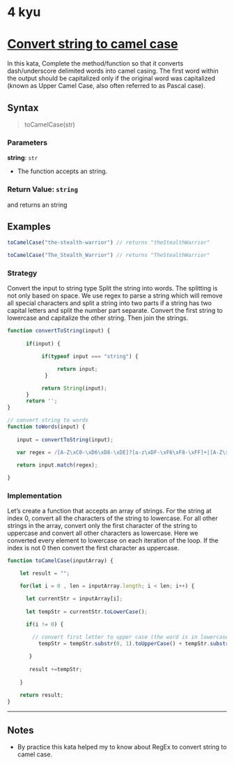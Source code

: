 # 4 kyu
# [Convert string to camel case](https://www.codewars.com/kata/517abf86da9663f1d2000003/train/javascript)

In this kata, Complete the method/function so that it converts dash/underscore delimited words into camel casing. The first word within the output should be capitalized only if the original word was capitalized (known as Upper Camel Case, also often referred to as Pascal case).

## Syntax

> toCamelCase(str)

### Parameters

**string**: `str`

- The function accepts an string.

### Return Value: `string`

 and returns an string
## Examples

```js
toCamelCase("the-stealth-warrior") // returns "theStealthWarrior"

toCamelCase("The_Stealth_Warrior") // returns "TheStealthWarrior"
```

### Strategy

Convert the input to string type
Split the string into words. The splitting is not only based on space. We use regex to parse a string which will remove all special characters and split a string into two parts if a string has two capital letters and split the number part separate.
Convert the first string to lowercase and capitalize the other string. Then join the strings.

```js
function convertToString(input) {
  
      if(input) {

           if(typeof input === "string") {

                return input;
            }

           return String(input);
      }
      return '';
}

// convert string to words
function toWords(input) {
  
   input = convertToString(input);

   var regex = /[A-Z\xC0-\xD6\xD8-\xDE]?[a-z\xDF-\xF6\xF8-\xFF]+|[A-Z\xC0-\xD6\xD8-\xDE]+(?![a-z\xDF-\xF6\xF8-\xFF])|\d+/g;

   return input.match(regex);
  
}

```

### Implementation

Let’s create a function that accepts an array of strings. For the string at index 0, convert all the characters of the string to lowercase. For all other strings in the array, convert only the first character of the string to uppercase and convert all other characters as lowercase.
Here we converted every element to lowercase on each iteration of the loop. If the index is not 0 then convert the first character as uppercase.


```js
function toCamelCase(inputArray) {

    let result = "";

    for(let i = 0 , len = inputArray.length; i < len; i++) {

      let currentStr = inputArray[i];
	
      let tempStr = currentStr.toLowerCase();

      if(i != 0) {
	
        // convert first letter to upper case (the word is in lowercase) 
          tempStr = tempStr.substr(0, 1).toUpperCase() + tempStr.substr(1);

       }
      
       result +=tempStr;
      
    }
  
    return result;
}
```


---

## Notes

* By practice this kata helped my to know about RegEx to convert string to camel case.
